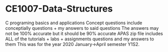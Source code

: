 # CE1007-Data-Structures
C programing basics and applications
Concept questions include conceptially questions + my answers to said questions
The answers may not be 100% accurate but it should be 90% accurate
APAS zip file includes ALL of the tutorials + labs + assignments questions and my answers to them
This was for the year 2020 January->April semester Y1S2.

